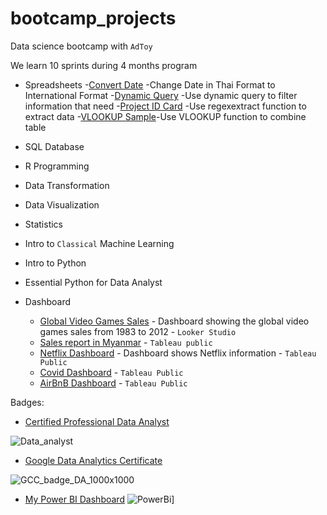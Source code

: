 # bootcamp_projects
Data science bootcamp with `AdToy`

We learn 10 sprints during 4 months program

- Spreadsheets
-[Convert Date](https://github.com/rajatisace/bootcamp_projects/blob/main/SpreadSheets/Convert_Date.PNG) -Change Date in Thai Format to International Format
-[Dynamic Query](https://github.com/rajatisace/bootcamp_projects/blob/main/SpreadSheets/Dynamic_Query.PNG) -Use dynamic query to filter information that need
-[Project ID Card](https://github.com/rajatisace/bootcamp_projects/blob/main/SpreadSheets/Project_ID_Card_Parser.PNG) -Use regexextract function to extract data
-[VLOOKUP Sample](https://github.com/rajatisace/bootcamp_projects/blob/main/SpreadSheets/Spreedsheets_VLOOKUP.PNG)-Use VLOOKUP function to combine table

- SQL Database
- R Programming
- Data Transformation
- Data Visualization
- Statistics
- Intro to `Classical` Machine Learning
- Intro to Python
- Essential Python for Data Analyst
- Dashboard
    - [Global Video Games Sales](https://datastudio.google.com/u/0/reporting/b787791b-7abf-40b4-b45b-948a5fa96586/page/qSFDD) - Dashboard showing the global video games sales from 1983 to 2012 - `Looker Studio`
    - [Sales report in Myanmar](https://public.tableau.com/app/profile/rajat.chawla/viz/SalesDashboard_16744227941030/SalesDashboard) - `Tableau public`
    - [Netflix Dashboard](https://public.tableau.com/app/profile/rajat.chawla/viz/Netflixdashboard_16744002623450/Netflix) - Dashboard shows Netflix information - `Tableau Public `
    - [Covid Dashboard](https://public.tableau.com/app/profile/rajat.chawla/viz/CovidDashboard_16740639927440/Dashboard1#1) - `Tableau Public`
    - [AirBnB Dashboard](https://public.tableau.com/app/profile/rajat.chawla/viz/AirBnBFullProject_16732356536090/Dashboard1) - `Tableau Public`

Badges:
- [Certified Professional Data Analyst](https://badgr.com/backpack/badges/63c92469f2a88028c26e1f17)

![Data_analyst](https://user-images.githubusercontent.com/104781784/214042038-7eb64d1b-c59a-4f63-b3ae-1fcc969f8d72.png)


- [Google Data Analytics Certificate](https://www.credly.com/users/rajat-chawla.4c47ff5d)

![GCC_badge_DA_1000x1000](https://user-images.githubusercontent.com/104781784/214042188-0dfab77f-c705-4adc-802d-b8533bd051e1.png)

- [My Power BI Dashboard](https://github.com/rajatisace/bootcamp_projects/blob/main/Dashboard/Data%20Career%20Breakdown.pbix)
![PowerBi](https://user-images.githubusercontent.com/104781784/215337264-a90025e9-f807-4139-a342-c37a4a29afd8.PNG)]

